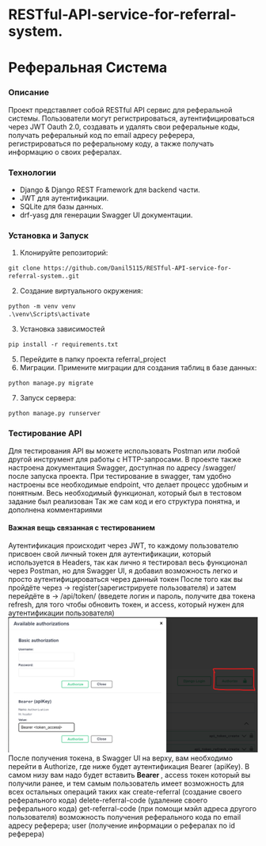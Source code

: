 # RESTful-API-service-for-referral-system.
# Реферальная Система
### Описание
Проект представляет собой RESTful API сервис для реферальной системы. Пользователи могут регистрироваться, аутентифицироваться через JWT Oauth 2.0, создавать и удалять свои реферальные коды, получать реферальный код по email адресу реферера, регистрироваться по реферальному коду, а также получать информацию о своих рефералах.

### Технологии
* Django & Django REST Framework для backend части.
* JWT для аутентификации.
* SQLite для базы данных.
* drf-yasg для генерации Swagger UI документации.

### Установка и Запуск
1. Клонируйте репозиторий:
```
git clone https://github.com/Danil5115/RESTful-API-service-for-referral-system..git
```
2. Создание виртуального окружения:
```
python -m venv venv 
.\venv\Scripts\activate
```
3. Установка зависимостей
```
pip install -r requirements.txt
```
5. Перейдите в папку проекта referral_project
6. Миграции. Примените миграции для создания таблиц в базе данных:
```
python manage.py migrate
```
7. Запуск сервера:
```
python manage.py runserver
```


### Тестирование API
Для тестирования API вы можете использовать Postman или любой другой инструмент для работы с HTTP-запросами. В проекте также настроена документация Swagger, доступная по адресу /swagger/ после запуска проекта.
При тестирование в swagger, там удобно настроены все необходимые endpoint, что делает процесс удобным и понятным. Весь необходимый функционал, который был в тестовом задание был реализован
Так же сам код и его структура понятна, и дополнена комментариями

#### Важная вещь связанная с тестированием
Аутентификация происходит через JWT, то каждому пользователю присвоен свой личный токен для аутентификации, который используется в Headers, так как лично я тестировал весь функционал через Postman, но для Swagger UI, я добавил возможность легко и просто аутентифицироваться через данный токен
После того как вы пройдёте через -> register(зарегистрируете пользователя) и затем перейдёте в -> /api/token/ (введете логин и пароль, получите два токена refresh, для того чтобы обновить токен, и access, который нужен для аутентификации пользователя)
![текст](https://github.com/Danil5115/RESTful-API-service-for-referral-system./blob/main/.idea/1.png)
После получения токена, в Swagger UI на верху, вам необходимо перейти в Authorize, где ниже будет аутентификация Bearer (apiKey). В самом низу вам надо будет вставить **Bearer <token>**, access токен который вы получили ранее, и тем самым пользователь имеет возможность для всех остальных операций таких как 
create-referral (создание своего реферального кода)
delete-referral-code (удаление своего реферального кода)
get-referral-code (при помощи мэйл адреса другого пользователя) возможность получения реферального кода по email адресу реферера;
user (получение информации о рефералах по id реферера)
